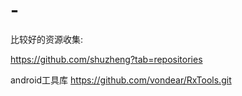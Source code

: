 # -

比较好的资源收集:

https://github.com/shuzheng?tab=repositories 

android工具库
https://github.com/vondear/RxTools.git

